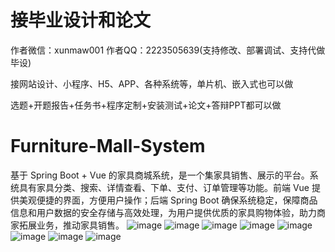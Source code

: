 # 接毕业设计和论文
作者微信：xunmaw001  作者QQ：2223505639(支持修改、部署调试、支持代做毕设)

接网站设计、小程序、H5、APP、各种系统等，单片机、嵌入式也可以做

选题+开题报告+任务书+程序定制+安装测试+论文+答辩PPT都可以做
# Furniture-Mall-System
基于 Spring Boot + Vue 的家具商城系统，是一个集家具销售、展示的平台。系统具有家具分类、搜索、详情查看、下单、支付、订单管理等功能。前端 Vue 提供美观便捷的界面，方便用户操作；后端 Spring Boot 确保系统稳定，保障商品信息和用户数据的安全存储与高效处理，为用户提供优质的家具购物体验，助力商家拓展业务，推动家具销售。
![image](https://github.com/user-attachments/assets/7d7ff4e7-0758-4061-834c-dacceaec33a0)
![image](https://github.com/user-attachments/assets/b845c63f-b052-471d-93a2-a0281e9eaa28)
![image](https://github.com/user-attachments/assets/7afda3f1-13a7-4971-a387-a5a09a92f0c1)
![image](https://github.com/user-attachments/assets/d4be33df-0039-4033-a98f-745e3c6b274f)
![image](https://github.com/user-attachments/assets/c0baa9d5-13de-454f-8c35-1b7a1e3afb31)
![image](https://github.com/user-attachments/assets/ee1e320b-8cb2-4892-b027-42b3114c6ff6)
![image](https://github.com/user-attachments/assets/74643401-46e7-4758-bb41-90810821e31d)
![image](https://github.com/user-attachments/assets/46c82923-6412-4a0b-87ce-7841f3fcd707)
